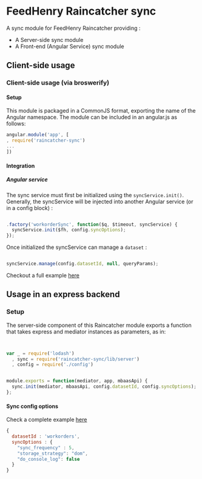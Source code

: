 # FeedHenry Raincatcher sync

A sync module for FeedHenry Raincatcher providing :
- A Server-side sync module
- A Front-end (Angular Service) sync module

## Client-side usage

### Client-side usage (via broswerify)

#### Setup

This module is packaged in a CommonJS format, exporting the name of the Angular namespace.  The module can be included in an angular.js as follows:

```javascript
angular.module('app', [
, require('raincatcher-sync')
...
])
```
#### Integration

##### Angular service

The sync service must first be initialized using the `syncService.init()`. Generally, the syncService will be injected into another Angular service (or in a config block) :

```javascript

.factory('workorderSync', function($q, $timeout, syncService) {
  syncService.init($fh, config.syncOptions);
});

```  
Once initialized the syncService can manage a `dataset` :

```javascript

syncService.manage(config.datasetId, null, queryParams);

```

Checkout a full example [here](https://github.com/feedhenry-raincatcher/raincatcher-workorder/blob/master/lib/angular/sync-service.js)


## Usage in an express backend

### Setup

The server-side component of this Raincatcher module exports a function that takes express and mediator instances as parameters, as in:

```javascript


var _ = require('lodash')
  , sync = require('raincatcher-sync/lib/server')
  , config = require('./config')


module.exports = function(mediator, app, mbaasApi) {
  sync.init(mediator, mbaasApi, config.datasetId, config.syncOptions);
};

```
#### Sync config options

Check a complete example [here](https://github.com/feedhenry-raincatcher/raincatcher-workorder/blob/master/lib/config.js)

```javascript
{
  datasetId : 'workorders',
  syncOptions : {
    "sync_frequency" : 5,
    "storage_strategy": "dom",
    "do_console_log": false
  }
}
```
